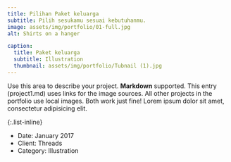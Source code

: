 ```yaml
---
title: Pilihan Paket keluarga
subtitle: Pilih sesukamu sesuai kebutuhanmu.
image: assets/img/portfolio/01-full.jpg
alt: Shirts on a hanger

caption:
  title: Paket keluarga
  subtitle: Illustration
  thumbnail: assets/img/portfolio/Tubnail (1).jpg
---
```

Use this area to describe your project. **Markdown** supported. This entry (project1.md) uses links for the image sources. All other projects in the portfolio use local images. Both work just fine! Lorem ipsum dolor sit amet, consectetur adipisicing elit. 

{:.list-inline}
- Date: January 2017
- Client: Threads
- Category: Illustration

